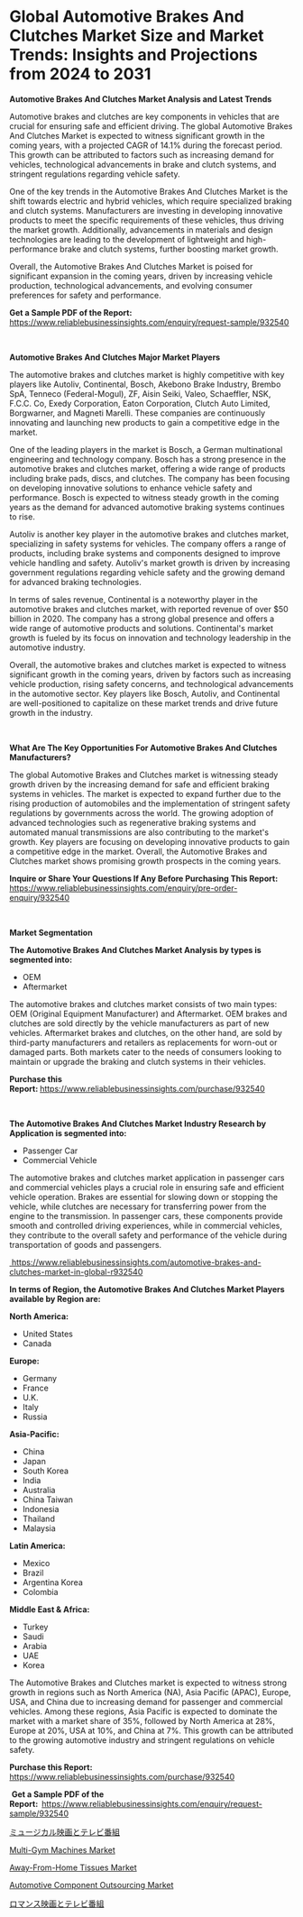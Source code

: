 <p><h1>Global Automotive Brakes And Clutches Market Size and Market Trends: Insights and Projections from 2024 to 2031</h1></p><p><strong>Automotive Brakes And Clutches Market Analysis and Latest Trends</strong></p>
<p><p>Automotive brakes and clutches are key components in vehicles that are crucial for ensuring safe and efficient driving. The global Automotive Brakes And Clutches Market is expected to witness significant growth in the coming years, with a projected CAGR of 14.1% during the forecast period. This growth can be attributed to factors such as increasing demand for vehicles, technological advancements in brake and clutch systems, and stringent regulations regarding vehicle safety.</p><p>One of the key trends in the Automotive Brakes And Clutches Market is the shift towards electric and hybrid vehicles, which require specialized braking and clutch systems. Manufacturers are investing in developing innovative products to meet the specific requirements of these vehicles, thus driving the market growth. Additionally, advancements in materials and design technologies are leading to the development of lightweight and high-performance brake and clutch systems, further boosting market growth.</p><p>Overall, the Automotive Brakes And Clutches Market is poised for significant expansion in the coming years, driven by increasing vehicle production, technological advancements, and evolving consumer preferences for safety and performance.</p></p>
<p><strong>Get a Sample PDF of the Report:&nbsp;</strong> <a href="https://www.reliablebusinessinsights.com/enquiry/request-sample/932540">https://www.reliablebusinessinsights.com/enquiry/request-sample/932540</a></p>
<p>&nbsp;</p>
<p><strong>Automotive Brakes And Clutches Major Market Players</strong></p>
<p><p>The automotive brakes and clutches market is highly competitive with key players like Autoliv, Continental, Bosch, Akebono Brake Industry, Brembo SpA, Tenneco (Federal-Mogul), ZF, Aisin Seiki, Valeo, Schaeffler, NSK, F.C.C. Co, Exedy Corporation, Eaton Corporation, Clutch Auto Limited, Borgwarner, and Magneti Marelli. These companies are continuously innovating and launching new products to gain a competitive edge in the market.</p><p>One of the leading players in the market is Bosch, a German multinational engineering and technology company. Bosch has a strong presence in the automotive brakes and clutches market, offering a wide range of products including brake pads, discs, and clutches. The company has been focusing on developing innovative solutions to enhance vehicle safety and performance. Bosch is expected to witness steady growth in the coming years as the demand for advanced automotive braking systems continues to rise.</p><p>Autoliv is another key player in the automotive brakes and clutches market, specializing in safety systems for vehicles. The company offers a range of products, including brake systems and components designed to improve vehicle handling and safety. Autoliv's market growth is driven by increasing government regulations regarding vehicle safety and the growing demand for advanced braking technologies.</p><p>In terms of sales revenue, Continental is a noteworthy player in the automotive brakes and clutches market, with reported revenue of over $50 billion in 2020. The company has a strong global presence and offers a wide range of automotive products and solutions. Continental's market growth is fueled by its focus on innovation and technology leadership in the automotive industry.</p><p>Overall, the automotive brakes and clutches market is expected to witness significant growth in the coming years, driven by factors such as increasing vehicle production, rising safety concerns, and technological advancements in the automotive sector. Key players like Bosch, Autoliv, and Continental are well-positioned to capitalize on these market trends and drive future growth in the industry.</p></p>
<p>&nbsp;</p>
<p><strong>What Are The Key Opportunities For Automotive Brakes And Clutches Manufacturers?</strong></p>
<p><p>The global Automotive Brakes and Clutches market is witnessing steady growth driven by the increasing demand for safe and efficient braking systems in vehicles. The market is expected to expand further due to the rising production of automobiles and the implementation of stringent safety regulations by governments across the world. The growing adoption of advanced technologies such as regenerative braking systems and automated manual transmissions are also contributing to the market's growth. Key players are focusing on developing innovative products to gain a competitive edge in the market. Overall, the Automotive Brakes and Clutches market shows promising growth prospects in the coming years.</p></p>
<p><strong>Inquire or Share Your Questions If Any Before Purchasing This Report:</strong> <a href="https://www.reliablebusinessinsights.com/enquiry/pre-order-enquiry/932540">https://www.reliablebusinessinsights.com/enquiry/pre-order-enquiry/932540</a></p>
<p>&nbsp;</p>
<p><strong>Market Segmentation</strong></p>
<p><strong>The Automotive Brakes And Clutches Market Analysis by types is segmented into:</strong></p>
<p><ul><li>OEM</li><li>Aftermarket</li></ul></p>
<p><p>The automotive brakes and clutches market consists of two main types: OEM (Original Equipment Manufacturer) and Aftermarket. OEM brakes and clutches are sold directly by the vehicle manufacturers as part of new vehicles. Aftermarket brakes and clutches, on the other hand, are sold by third-party manufacturers and retailers as replacements for worn-out or damaged parts. Both markets cater to the needs of consumers looking to maintain or upgrade the braking and clutch systems in their vehicles.</p></p>
<p><strong>Purchase this Report:&nbsp;</strong><a href="https://www.reliablebusinessinsights.com/purchase/932540">https://www.reliablebusinessinsights.com/purchase/932540</a></p>
<p>&nbsp;</p>
<p><strong>The Automotive Brakes And Clutches Market Industry Research by Application is segmented into:</strong></p>
<p><ul><li>Passenger Car</li><li>Commercial Vehicle</li></ul></p>
<p><p>The automotive brakes and clutches market application in passenger cars and commercial vehicles plays a crucial role in ensuring safe and efficient vehicle operation. Brakes are essential for slowing down or stopping the vehicle, while clutches are necessary for transferring power from the engine to the transmission. In passenger cars, these components provide smooth and controlled driving experiences, while in commercial vehicles, they contribute to the overall safety and performance of the vehicle during transportation of goods and passengers.</p></p>
<p><a href="https://www.reliablebusinessinsights.com/automotive-brakes-and-clutches-market-in-global-r932540">&nbsp;https://www.reliablebusinessinsights.com/automotive-brakes-and-clutches-market-in-global-r932540</a></p>
<p><strong>In terms of Region, the Automotive Brakes And Clutches Market Players available by Region are:</strong></p>
<p>
    <p> <strong> North America: </strong>
        <ul>
            <li>United States</li>
            <li>Canada</li>
        </ul>
        </p> 
    <p> <strong> Europe: </strong>
        <ul>
            <li>Germany</li>
            <li>France</li>
            <li>U.K.</li>
            <li>Italy</li>
            <li>Russia</li>
        </ul>
        </p> 
    <p> <strong> Asia-Pacific: </strong>
        <ul>
            <li>China</li>
            <li>Japan</li>
            <li>South Korea</li>
            <li>India</li>
            <li>Australia</li>
            <li>China Taiwan</li>
            <li>Indonesia</li>
            <li>Thailand</li>
            <li>Malaysia</li>
        </ul>
        </p> 
    <p> <strong> Latin America: </strong>
        <ul>
            <li>Mexico</li>
            <li>Brazil</li>
            <li>Argentina Korea</li>
            <li>Colombia</li>
        </ul>
        </p> 
    <p> <strong> Middle East & Africa: </strong>
        <ul>
            <li>Turkey</li>
            <li>Saudi</li>
            <li>Arabia</li>
            <li>UAE</li>
            <li>Korea</li>
        </ul>
    </p>
    </p>
<p><p>The Automotive Brakes and Clutches market is expected to witness strong growth in regions such as North America (NA), Asia Pacific (APAC), Europe, USA, and China due to increasing demand for passenger and commercial vehicles. Among these regions, Asia Pacific is expected to dominate the market with a market share of 35%, followed by North America at 28%, Europe at 20%, USA at 10%, and China at 7%. This growth can be attributed to the growing automotive industry and stringent regulations on vehicle safety.</p></p>
<p><strong>Purchase this Report: </strong><a href="https://www.reliablebusinessinsights.com/purchase/932540">https://www.reliablebusinessinsights.com/purchase/932540</a></p>
<p>&nbsp;<strong>Get a Sample PDF of the Report:&nbsp;&nbsp;</strong><a href="https://www.reliablebusinessinsights.com/enquiry/request-sample/932540">https://www.reliablebusinessinsights.com/enquiry/request-sample/932540</a></p>
<p><strong></strong></p>
<p><p><a href="https://github.com/DayanaRunolfsdottir/Market-Research-Report-List-1/blob/main/152877883475.md">ミュージカル映画とテレビ番組</a></p><p><a href="https://issuu.com/reportprime-2/docs/multi-gym-machines-market-size-2030.pptx">Multi-Gym Machines Market</a></p><p><a href="https://github.com/IzaiahBartell/Market-Research-Report-List-1/blob/main/away-from-home-tissues-market.md">Away-From-Home Tissues Market</a></p><p><a href="https://github.com/Valeridd446677/Market-Research-Report-List-1/blob/main/automotive-component-outsourcing-market.md">Automotive Component Outsourcing Market</a></p><p><a href="https://github.com/VinceMarvin1/Market-Research-Report-List-1/blob/main/582025083474.md">ロマンス映画とテレビ番組</a></p></p>